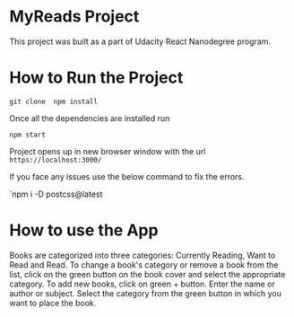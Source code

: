 # MyReads Project

This project was built as a part of Udacity React Nanodegree program.

# How to Run the Project

`git clone 
npm install`

Once all the dependencies are installed run

`npm start`

Project opens up in new browser window with the url `https://localhost:3000/`

If you face any issues use the below command to fix the errors.

`npm i -D postcss@latest

# How to use the App

Books are categorized into three categories: Currently Reading, Want to Read and Read.
To change a book's category or remove a book from the list, click on the green button on the book cover and select the appropriate category.
To add new books, click on green + button. Enter the name or author or subject. Select the category from the green button in which you want to place the book.
